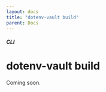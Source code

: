 ```yaml
---
layout: docs
title: "dotenv-vault build"
parent: Docs
---
```


##### CLI

# dotenv-vault build

Coming soon.
